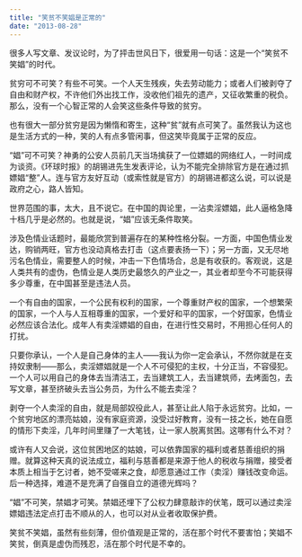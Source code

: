 ```yaml
---
title: "笑贫不笑娼是正常的"
date: "2013-08-28"
---
```


很多人写文章、发议论时，为了抨击世风日下，很爱用一句话：这是一个“笑贫不笑娼”的时代。

贫穷可不可笑？有些不可笑。一个人天生残疾，失去劳动能力；或者人们被剥夺了自由和财产权，不许他们外出找工作，没收他们祖先的遗产，又征收繁重的税负。那么，没有一个心智正常的人会笑这些条件导致的贫穷。

也有很大一部分贫穷是因为懒惰和寄生，这种“贫”就有点可笑了。虽然我认为这也是生活方式的一种，笑的人有点多管闲事，但这笑毕竟属于正常的反应。

“娼”可不可笑？神勇的公安人员前几天当场擒获了一位嫖娼的网络红人，一时间成为谈资。《环球时报》的胡锡进先生发表评论，认为不能完全排除官方是在通过抓嫖娼“整”人。连与官方友好互动（或索性就是官方）的胡锡进都这么说，可以说是政府之心，路人皆知。

世界范围的事，太大，且不说它。在中国的舆论里，一沾卖淫嫖娼，此人逼格急降十档几乎是必然的。也就是说，“娼”应该无条件取笑。

涉及色情业话题时，最能欣赏到普遍存在的某种性格分裂。一方面，中国色情业发达，购销两旺，官方也没动真格去打击（这点要表扬一下）；另一方面，又无尽地污名色情业，需要整人的时候，冲击一下色情场合，总是有收获的。客观说，这是人类共有的虚伪，色情业是人类历史最悠久的产业之一，其业者却至今不可能获得多少尊重，在中国甚至是违法人员。

一个有自由的国家，一个公民有权利的国家，一个尊重财产权的国家，一个想繁荣的国家，一个人与人互相尊重的国家，一个爱好和平的国家，一个好国家，色情业必然应该合法化。成年人有卖淫嫖娼的自由，在进行性交易时，不用担心任何人的打扰。

只要你承认，一个人是自己身体的主人——我认为你一定会承认，不然你就是在支持奴隶制——那么，卖淫嫖娼就是一个人不可侵犯的主权，十分正当，不容侵犯。一个人可以用自己的身体去当清洁工，去当建筑工人，去当建筑师，去烤面包，去写文章，甚至挤破头去当公务员，为什么不能去卖淫？

剥夺一个人卖淫的自由，就是局部奴役此人，甚至让此人陷于永远贫穷。比如，一个贫穷地区的漂亮姑娘，没有家庭资源，没受过好教育，没有一技之长，她在自愿的情形下卖淫，几年时间里赚了一大笔钱，让一家人脱离贫困。这哪有什么不对？

或许有人又会说，这位贫困地区的姑娘，可以依靠国家的福利或者慈善组织的捐赠。就算这种天真的说法成立，福利与慈善都是来源于他人的税收与捐赠，接受者本质上相当于乞讨者，她不受嗟来之食，却愿意通过工作（卖淫）赚钱改变命运。后一种选择，难道不是充满了自强自立的道德光辉吗？

“娼”不可笑，禁娼才可笑。禁娼还埋下了公权力肆意敲诈的伏笔，既可以通过卖淫嫖娼违法定点打击不顺从的人，也可以对从业者收取保护费。

笑贫不笑娼，虽然有些刻薄，但价值观是正常的，活在那个时代不要害怕；笑娼不笑贫，倒真是虚伪而残忍，活在那个时代是不幸的。

